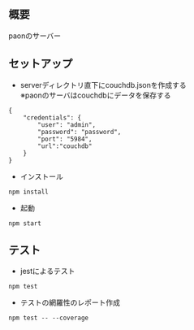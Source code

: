 ## 概要
paonのサーバー

## セットアップ
- serverディレクトリ直下にcouchdb.jsonを作成する  
※paonのサーバはcouchdbにデータを保存する
```
{
	"credentials": {
		"user": "admin",
		"password": "password",
		"port": "5984",
		"url":"couchdb"
	}
}

```
- インストール
```
npm install
```

- 起動
```
npm start
```

## テスト

- jestによるテスト
```
npm test
```

- テストの網羅性のレポート作成
```
npm test -- --coverage
```
